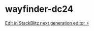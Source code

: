 # wayfinder-dc24

[Edit in StackBlitz next generation editor ⚡️](https://stackblitz.com/~/github.com/voyageur-design/wayfinder-dc24)